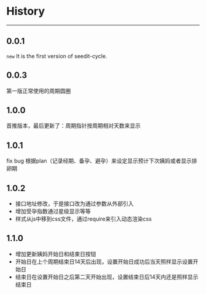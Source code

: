 # History

---

## 0.0.1

`new` It is the first version of seedit-cycle.


## 0.0.3

第一版正常使用的周期圆圈

## 1.0.0

首推版本，最后更新了：周期指针按周期相对天数来显示

## 1.0.1
fix bug 根据plan（记录经期、备孕、避孕）来设定显示预计下次姨妈或者显示排卵期

## 1.0.2
+ 接口地址修改，于是接口改为通过参数从外部引入
+ 增加受孕指数通过星级显示等等
+ 样式从js中移到css文件，通过require来引入动态渲染css

## 1.1.0
+ 增加更新姨妈开始日和结束日按钮
+ 开始日在上个周期结束日14天后出现，设置开始日成功后当天照样显示设置开始日
+ 结束日在设置开始日之后第二天开始出现，设置结束日后14天内还是照样显示结束日